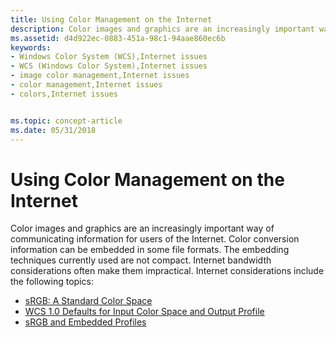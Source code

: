 ```yaml
---
title: Using Color Management on the Internet
description: Color images and graphics are an increasingly important way of communicating information for users of the Internet.
ms.assetid: d4d922ec-0883-451a-98c1-94aae860ec6b
keywords:
- Windows Color System (WCS),Internet issues
- WCS (Windows Color System),Internet issues
- image color management,Internet issues
- color management,Internet issues
- colors,Internet issues


ms.topic: concept-article
ms.date: 05/31/2018
---
```


# Using Color Management on the Internet

Color images and graphics are an increasingly important way of communicating information for users of the Internet. Color conversion information can be embedded in some file formats. The embedding techniques currently used are not compact. Internet bandwidth considerations often make them impractical. Internet considerations include the following topics:

-   [sRGB: A Standard Color Space](srgb--a-standard-color-space.md)
-   [WCS 1.0 Defaults for Input Color Space and Output Profile](srgb--a-standard-color-space.md)
-   [sRGB and Embedded Profiles](srgb--a-standard-color-space.md)

 

 




